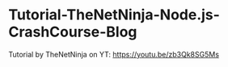 # Tutorial-TheNetNinja-Node.js-CrashCourse-Blog
Tutorial by TheNetNinja on YT: https://youtu.be/zb3Qk8SG5Ms
